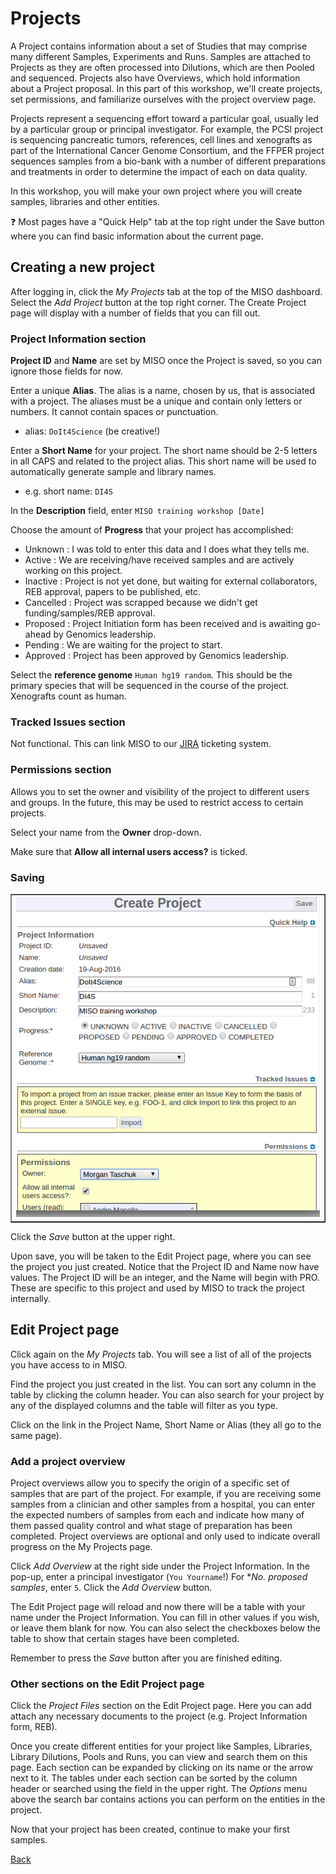 # Projects

A Project contains information about a set of Studies that may comprise many
different Samples, Experiments and Runs. Samples are attached to Projects as
they are often processed into Dilutions, which are then Pooled and sequenced.
Projects also have Overviews, which hold information about a Project proposal.
In this part of this workshop, we'll create projects, set permissions, and
familiarize ourselves with the project overview page.

Projects represent a sequencing effort toward a particular goal, usually led by
a particular group or principal investigator. For example, the PCSI project is
sequencing pancreatic tumors, references, cell lines and xenografts as part of
the International Cancer Genome Consortium, and the FFPER project sequences
samples from a bio-bank with a number of different preparations and treatments
in order to determine the impact of each on data quality.

In this workshop, you will make your own project where you will create samples,
libraries and other entities.

:question: Most pages have a "Quick Help" tab at the top right under the Save
button where you can find basic information about the current page.


## Creating a new project

After logging in, click the _My Projects_ tab at the top of the MISO
dashboard. Select the _Add Project_ button at the top right corner. The Create
Project page will display with a number of fields that you can fill out.

### Project Information section

**Project ID** and **Name** are set by MISO once the Project is saved, so you can
ignore those fields for now.

Enter a unique **Alias**. The alias is a name, chosen by us, that is associated
with a project. The aliases must be a unique and contain only letters or
numbers. It cannot contain spaces or punctuation.

* alias: `DoIt4Science` (be creative!)

Enter a **Short Name** for your project. The short name should be 2-5 letters in
all CAPS and related to the project alias. This short name will be used to
automatically generate sample and library names. 

* e.g. short name: `DI4S`

In the **Description** field, enter `MISO training workshop [Date]`

Choose the amount of **Progress** that your project has accomplished:

* Unknown : I was told to enter this data and I does what they tells me.
* Active : We are receiving/have received samples and are actively working on
  this project.
* Inactive : Project is not yet done, but waiting for external collaborators,
  REB approval, papers to be published, etc.
* Cancelled : Project was scrapped because we didn't get funding/samples/REB
  approval.
* Proposed : Project Initiation form has been received and is awaiting go-ahead
  by Genomics leadership.
* Pending : We are waiting for the project to start.
* Approved : Project has been approved by Genomics leadership.

Select the **reference genome** `Human hg19 random`. This should be the primary
species that will be sequenced in the course of the project. Xenografts count
as human.

### Tracked Issues section

Not functional. This can link MISO to our [JIRA](http://jira.oicr.on.ca) ticketing system.

### Permissions section

Allows you to set the owner and visibility of the project to different users and groups. In the future, this may be used to restrict access to certain projects. 

Select your name from the **Owner** drop-down.

Make sure that **Allow all internal users access?** is ticked.

### Saving

<table border=1><tr><td>
<img alt="Create Project DI4S" src="pics/create-di4s.png"/> 
</td></tr></table>

Click the _Save_ button at the upper right. 

Upon save, you will be taken to the Edit Project page, where you can see the
project you just created. Notice that the Project ID and Name now have values.
The Project ID will be an integer, and the Name will begin with PRO. These are
specific to this project and used by MISO to track the project internally.


## Edit Project page

Click again on the _My Projects_ tab. You will see a list of all of the
projects you have access to in MISO.

Find the project you just created in the list. You can sort any column in the
table by clicking the column header. You can also search for your project by
any of the displayed columns and the table will filter as you type. 

Click on the link in the Project Name, Short Name or Alias (they all go to the
same page).


### Add a project overview

Project overviews allow you to specify the origin of a specific set of samples
that are part of the project. For example, if you are receiving some samples
from a clinician and other samples from a hospital, you can enter the expected
numbers of samples from each and indicate how many of them passed quality
control and what stage of preparation has been completed. Project overviews are
optional and only used to indicate overall progress on the My Projects page.

Click _Add Overview_ at the right side under the Project Information. In the
pop-up, enter a principal investigator (`You Yourname`!)
For **No. proposed samples*, enter `5`. Click the _Add Overview_ button.

The Edit Project page will reload and now there will be a table with your name
under the Project Information. You can fill in other values if you wish, or
leave them blank for now. You can also select the checkboxes below the table to
show that certain stages have been completed. 

Remember to press the _Save_ button after you are finished editing.


### Other sections on the Edit Project page

Click the _Project Files_ section on the Edit Project page. Here you can add
attach any necessary documents to the project (e.g. Project Information form,
REB).


Once you create different entities for your project like Samples, Libraries,
Library Dilutions, Pools and Runs, you can view and search them on this page.
Each section can be expanded by clicking on its name or the arrow next to it.
The tables under each section can be sorted by the column header or searched
using the field in the upper right. The _Options_ menu above the search bar
contains actions you can perform on the entities in the project.

Now that your project has been created, continue to make your first samples.

[Back](readme.md)
